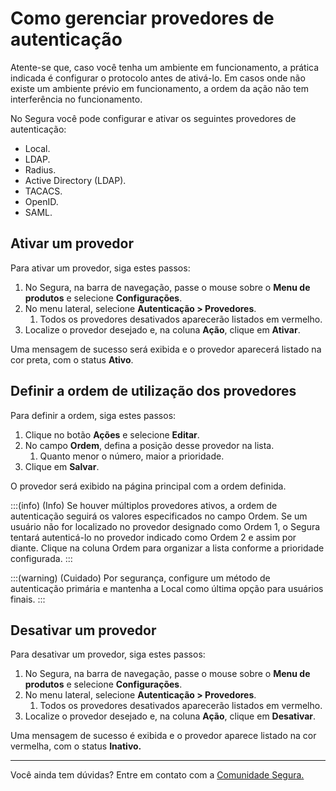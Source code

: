 # Como gerenciar provedores de autenticação

Atente-se que, caso você tenha um ambiente em funcionamento, a prática indicada é configurar o protocolo antes de ativá-lo. Em casos onde não existe um ambiente prévio em funcionamento, a ordem da ação não tem interferência no funcionamento.

No Segura você pode configurar e ativar os seguintes provedores de autenticação:

* Local.
* LDAP.
* Radius.
* Active Directory (LDAP).
* TACACS.
* OpenID.
* SAML.

## Ativar um provedor

Para ativar um provedor, siga estes passos:

1. No Segura, na barra de navegação, passe o mouse sobre o **Menu de produtos** e selecione **Configurações**.  
2. No menu lateral, selecione **Autenticação \> Provedores**.   
   1. Todos os provedores desativados aparecerão listados em vermelho.
3. Localize o provedor desejado e, na coluna **Ação**, clique em **Ativar**.

Uma mensagem de sucesso será exibida e o provedor aparecerá listado na cor preta, com o status **Ativo**.

## Definir a ordem de utilização dos provedores

Para definir a ordem, siga estes passos:

1. Clique no botão **Ações** e selecione **Editar**.
2. No campo **Ordem**, defina a posição desse provedor na lista.
   1. Quanto menor o número, maior a prioridade.
3. Clique em **Salvar**.

O provedor será exibido na página principal com a ordem definida.

:::(info) (Info)
Se houver múltiplos provedores ativos, a ordem de autenticação seguirá os valores especificados no campo Ordem. Se um usuário não for localizado no provedor designado como Ordem 1, o Segura tentará autenticá-lo no provedor indicado como Ordem 2 e assim por diante. Clique na coluna Ordem para organizar a lista conforme a prioridade configurada.
:::

:::(warning) (Cuidado)
Por segurança, configure um método de autenticação primária e mantenha a Local como última opção para usuários finais.
:::

## Desativar um provedor

Para desativar um provedor, siga estes passos:

1. No Segura, na barra de navegação, passe o mouse sobre o **Menu de produtos** e selecione **Configurações**.  
2. No menu lateral, selecione **Autenticação \> Provedores**.   
   1. Todos os provedores desativados aparecerão listados em vermelho.
3. Localize o provedor desejado e, na coluna **Ação**, clique em **Desativar**.

Uma mensagem de sucesso é exibida e o provedor aparece listado na cor vermelha, com o status **Inativo.**

***
Você ainda tem dúvidas? Entre em contato com a [Comunidade Segura.](https://community.Segura.io/)